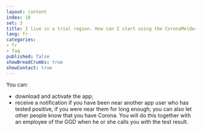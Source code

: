 ```yaml
---
layout: content
index: 10
set: 3
title: I live in a trial region. How can I start using the CoronaMelder app?
lang: fr
categories:
- fr
- faq
published: false
showBreadCrumbs: true
showContact: true
---
```


You can:
- download and activate the app;
- receive a notification if you have been near another app user who has tested positive, if you were near them for long enough;
you can also let other people know that you have Corona. You will do this together with an employee of the GGD when he or she calls you with the test result.
